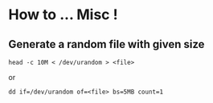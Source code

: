 # How to ... Misc !

## Generate a random file with given size

```
head -c 10M < /dev/urandom > <file>
```
or
```
dd if=/dev/urandom of=<file> bs=5MB count=1
```
